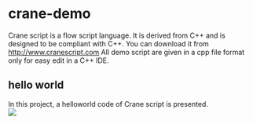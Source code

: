 # crane-demo
Crane script is a flow script language.
It is derived from C++ and is designed to be compliant with C++.
You can download it from http://www.cranescript.com
All demo script are given in a cpp file format only for easy edit in a C++ IDE.

## hello world
In this project, a helloworld code of Crane script is presented.  
<img src="http://www.cranescript.com/image/dm0.png">


